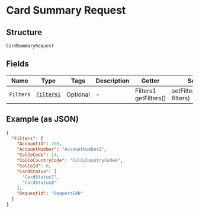 
# Card Summary Request

## Structure

`CardSummaryRequest`

## Fields

| Name | Type | Tags | Description | Getter | Setter |
|  --- | --- | --- | --- | --- | --- |
| `Filters` | [`Filters1`](../../doc/models/filters-1.md) | Optional | - | Filters1 getFilters() | setFilters(Filters1 filters) |

## Example (as JSON)

```json
{
  "Filters": {
    "AccountId": 108,
    "AccountNumber": "AccountNumber2",
    "ColCoCode": 14,
    "ColCoCountryCode": "ColCoCountryCode8",
    "ColCoId": 0,
    "CardStatus": [
      "CardStatus7",
      "CardStatus8"
    ],
    "RequestId": "RequestId0"
  }
}
```

